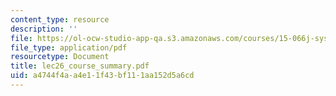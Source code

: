 ```yaml
---
content_type: resource
description: ''
file: https://ol-ocw-studio-app-qa.s3.amazonaws.com/courses/15-066j-system-optimization-and-analysis-for-manufacturing-summer-2003/a4744f4aa4e11f43bf111aa152d5a6cd_lec26_course_summary.pdf
file_type: application/pdf
resourcetype: Document
title: lec26_course_summary.pdf
uid: a4744f4a-a4e1-1f43-bf11-1aa152d5a6cd
---
```

